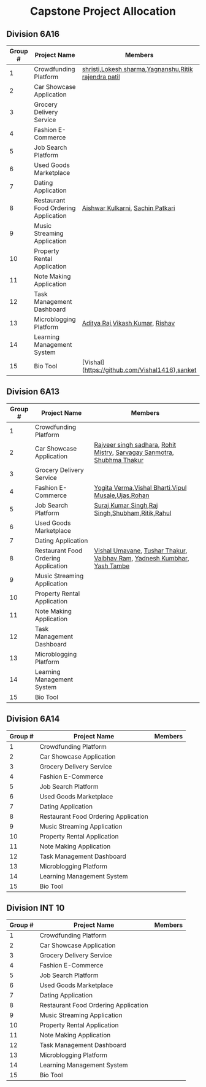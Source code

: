 <h1 align = "center">Capstone Project Allocation</h1>


## Division 6A16

|Group # | Project Name | Members |
|------|-------|--------|
|1|Crowdfunding Platform|[shristi](https://github.com/Shrishtikant),[Lokesh sharma](https://github.com/lokeshsharma5659),[Yagnanshu](),[Ritik rajendra patil](https://github.com/RitikRajendraPatil)|
|2|Car Showcase Application||
|3|Grocery Delivery Service||
|4|Fashion E-Commerce||[Nakul Lagad](https://github.com/Lagadnakul), [Aayush Vaghela](https://github.com/AAYUSH412)|
|5|Job Search Platform||
|6|Used Goods Marketplace||
|7|Dating Application||
|8| Restaurant Food Ordering Application | [Aishwar Kulkarni](https://github.com/Aishwar1320), [Sachin Patkari](https://github.com/Sachinpatkari) |
|9|Music Streaming Application||
|10|Property Rental Application||
|11|Note Making Application||
|12|Task Management Dashboard||
|13 | Microblogging Platform | [Aditya Raj](https://github.com/theadityaway),[Vikash Kumar](https://github.com/Vikash00022), [Rishav](https://github.com/meliodas-sama10)  |
|14|Learning Management System||
|15|Bio Tool| [Vishal] (https://github.com/Vishal1416),[sanket](https://github.com/ooye-sanket) |

## Division 6A13

|Group # | Project Name | Members |
|------|-------|--------|
|1|Crowdfunding Platform||
|2|Car Showcase Application|[Rajveer singh sadhara](https://github.com/Rajveer0602), [Rohit Mistry](), [Sarvagay Sanmotra](), [Shubhma Thakur]()|
|3|Grocery Delivery Service||
|4|Fashion E-Commerce| [Yogita Verma](https://github.com/yv2002),[Vishal Bharti](https://github.com/vishalbharti20),[Vipul Musale](),[Ujas](),[Rohan]()
|5|Job Search Platform|[Suraj Kumar Singh](https://github.com/Surajsingh1611),[Raj Singh](https://github.com/Rajsinghh2907),[Shubham](https://github.com/backpackerdeveloper),[Ritik](),[Rahul](https://github.com/rahul4work)|
|6|Used Goods Marketplace||
|7|Dating Application||
|8|Restaurant Food Ordering Application |[Vishal Umavane](https://github.com/vsumavane), [Tushar Thakur](https://github.com/Tushar290), [Vaibhav Ram](https://github.com/MRXvariant), [Yadnesh Kumbhar](https://github.com/Yadnesh1107), [Yash Tambe](https://github.com/YashT096)|
|9|Music Streaming Application||
|10|Property Rental Application||
|11|Note Making Application||
|12|Task Management Dashboard||
|13|Microblogging Platform||
|14|Learning Management System||
|15|Bio Tool||


## Division 6A14

|Group # | Project Name | Members |
|------|-------|--------|
|1|Crowdfunding Platform||
|2|Car Showcase Application||
|3|Grocery Delivery Service||
|4|Fashion E-Commerce||
|5|Job Search Platform||
|6|Used Goods Marketplace||
|7|Dating Application||
|8|Restaurant Food Ordering Application ||
|9|Music Streaming Application||
|10|Property Rental Application||
|11|Note Making Application||
|12|Task Management Dashboard||
|13|Microblogging Platform||
|14|Learning Management System||
|15|Bio Tool||


## Division INT 10

|Group # | Project Name | Members |
|------|-------|--------|
|1|Crowdfunding Platform||
|2|Car Showcase Application||
|3|Grocery Delivery Service||
|4|Fashion E-Commerce||
|5|Job Search Platform||
|6|Used Goods Marketplace||
|7|Dating Application||
|8|Restaurant Food Ordering Application ||
|9|Music Streaming Application||
|10|Property Rental Application||
|11|Note Making Application||
|12|Task Management Dashboard||
|13|Microblogging Platform||
|14|Learning Management System||
|15|Bio Tool||


